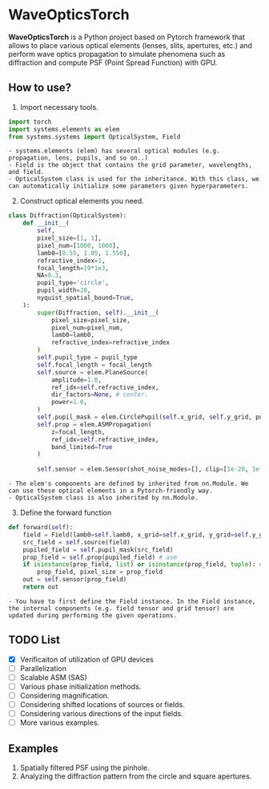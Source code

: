 # WaveOpticsTorch


**WaveOpticsTorch** is a Python project based on Pytorch framework that allows to place various optical elements (lenses, slits, apertures, etc.) and perform wave optics propagation to simulate phenomena such as diffraction and compute PSF (Point Spread Function) with GPU.

## How to use?
1. Import necessary tools.  
```python
import torch
import systems.elements as elem
from systems.systems import OpticalSystem, Field
```  
    - systems.elements (elem) has several optical modules (e.g. propagation, lens, pupils, and so on..)
    - Field is the object that contains the grid parameter, wavelengths, and field.  
    - OpticalSystem class is used for the inheritance. With this class, we can automatically initialize some parameters given hyperparameters.  


2. Construct optical elements you need.  

```python
class Diffraction(OpticalSystem):
    def __init__(
        self,
        pixel_size=[1, 1],
        pixel_num=[1000, 1000],
        lamb0=[0.55, 1.05, 1.550],
        refractive_index=1,
        focal_length=19*1e3,
        NA=0.3,
        pupil_type='circle',
        pupil_width=20,
        nyquist_spatial_bound=True,
    ):
        super(Diffraction, self).__init__(
            pixel_size=pixel_size,
            pixel_num=pixel_num,
            lamb0=lamb0,
            refractive_index=refractive_index
        )
        self.pupil_type = pupil_type
        self.focal_length = focal_length
        self.source = elem.PlaneSource(
            amplitude=1.0,
            ref_idx=self.refractive_index,
            dir_factors=None, # center.
            power=1.0,
        )
        self.pupil_mask = elem.CirclePupil(self.x_grid, self.y_grid, pupil_width) if pupil_type=='circle' else elem.SquarePupil(self.x_grid, self.y_grid, pupil_width)
        self.prop = elem.ASMPropagation(
            z=focal_length,
            ref_idx=self.refractive_index,
            band_limited=True
        )
        
        self.sensor = elem.Sensor(shot_noise_modes=[], clip=[1e-20, 1e+9], channel_sum=False)    
```  
    - The elem's components are defined by inherited from nn.Module. We can use these optical elements in a Pytorch-friendly way.
    - OpticalSystem class is also inherited by nn.Module.  


3. Define the forward function
```python
def forward(self):
    field = Field(lamb0=self.lamb0, x_grid=self.x_grid, y_grid=self.y_grid, fx_grid=self.fx_grid, fy_grid=self.fy_grid)
    src_field = self.source(field)
    pupiled_field = self.pupil_mask(src_field)  
    prop_field = self.prop(pupiled_field) # asm
    if isinstance(prop_field, list) or isinstance(prop_field, tuple): # SASPropagation.
        prop_field, pixel_size = prop_field
    out = self.sensor(prop_field)
    return out
```  

    - You have to first define the Field instance. In the Field instance, the internal components (e.g. field tensor and grid tensor) are updated during performing the given operations.  



## TODO List

- [X] Verificaiton of utilization of GPU devices
- [ ] Parallelization  
- [ ] Scalable ASM (SAS)  
- [ ] Various phase initialization methods.  
- [ ] Considering magnification.  
- [ ] Considering shifted locations of sources or fields.  
- [ ] Considering various directions of the input fields.  
- [ ] More various examples.  

## Examples
1. Spatially filtered PSF using the pinhole.
2. Analyzing the diffraction pattern from the circle and square apertures.
